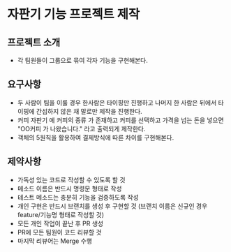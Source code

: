 # 자판기 기능 프로젝트 제작

## 프로젝트 소개
- 각 팀원들이 그룹으로 묶여 각자 기능을 구현해본다.

## 요구사항
- 두 사람이 팀을 이룰 경우 한사람은 타이핑만 진행하고 나머지 한 사람은 뒤에서 타이핑에 간섭하지 않은 채 말로만 제작을 진행한다.
- 커피 자판기 에 커피의 종류 가 존재하고 커피를 선택하고 가격을 넘는 돈을 넣으면 "OO커피 가 나왔습니다." 라고 출력되게 제작한다.
- 객체의 5원칙을 활용하여 결제방식에 따른 차이를 구현해본다.

## 제약사항
- 가독성 있는 코드로 작성할 수 있도록 할 것
- 메소드 이름은 반드시 명령문 형태로 작성
- 테스트 메소드는 충분히 기능을 검증하도록 작성
- 개인 구현은 반드시 브랜치를 생성 후 구현할 것
  (브랜치 이름은 신규인 경우 feature/기능명 형태로 작성할 것)
- 모든 개인 작업이 끝난 후 PR 생성
- PR에 모든 팀원이 코드 리뷰할 것
- 마지막 리뷰어는 Merge 수행